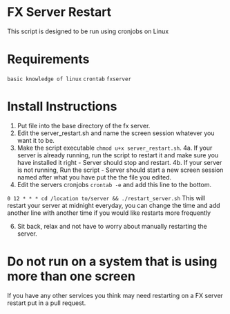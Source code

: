 # FX Server Restart

This script is designed to be run using cronjobs on Linux

# Requirements

`basic knowledge of linux`
`crontab`
`fxserver`

# Install Instructions

1. Put file into the base directory of the fx server.
2. Edit the server_restart.sh and name the screen session whatever you want it to be.
3. Make the script executable `chmod u+x server_restart.sh`.
4a. If your server is already running, run the script to restart it and make sure you have installed it right - Server should stop and restart. 
4b. If your server is not running, Run the script - Server should start a new screen session named after what you have put the the file you edited.
5. Edit the servers cronjobs `crontab -e` and add this line to the bottom.

`0 12 * * * cd /location to/server && ./restart_server.sh`
This will restart your server at midnight everyday, you can change the time and add another line with another time if you would like restarts more frequently

6. Sit back, relax and not have to worry about manually restarting the server.

# Do not run on a system that is using more than one screen

If you have any other services you think may need restarting on a FX server restart put in a pull request.
